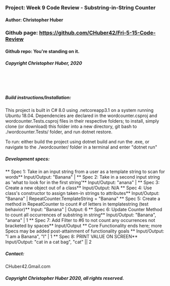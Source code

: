 ### Project: **Week 9 Code Review - Substring-in-String Counter**
#### Author: **Christopher Huber**

### Github page: https://github.com/CHuber42/Fri-5-15-Code-Review
#### Github repo: You're standing on it.
##### Copyright Christopher Huber, 2020

&nbsp;
     
&nbsp;
         
##### Build instructions/Installation: 

This project is built in C# 8.0 using .netcoreapp3.1 on a system running Ubuntu 18.04.
Dependencies are declared in the wordcounter.csproj and wordcounter.Tests.csproj files in their respective folders;
to install, simply clone (or download) this folder into a new directory, git bash to ./wordcounter.Tests/ folder,
and run dotnet restore.

To run: either build the project using dotnet build and run the .exe, or navigate to the
./wordcounter/ folder in a terminal and enter "dotnet run"


##### Development specs:

** Spec 1: Take in an input string from a user as a template string to scan for words** <done> Input/Output: "Banana" | 
** Spec 2: Take in a second input string as 'what to look for in the first string'** <done> Input/Output: "anana" |
** Spec 3: Create a new object out of a class** <done> Input/Output: N/A
** Spec 4: Use class's constructor to assign taken-in strings to attributes** <done> Input/Output: "Banana" | RepeatCounter.TemplateString = "Banana" 
** Spec 5: Create a method in RepeatCounter to count # of letters in templatestring (test behavior)** <done> Input: "Banana" | Output: 6
** Spec 6: Update Counter Method to count all occurrences of substring in string** Input/Output: "Banana", "anana" | 1 <done>
** Spec 7: Add Filter to #6 to not count any occurrences not bracketed by spaces** Input/Output <done>
** Core Functionality ends here; more Specs may be added post-attainment of functionality goals ** Input/Output: "I am a Banana", "I" | 1 <done>
** Spec 8: PRINT VALUE ON SCREEN** Input/Output: "cat in a cat bag", "cat" || 2 <done>

##### _Contact_:

CHuber42.Gmail.com

##### _Copyright Christopher Huber 2020, all rights reserved._